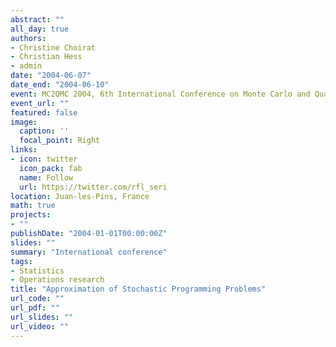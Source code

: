 ```yaml
---
abstract: ""
all_day: true
authors:
- Christine Choirat
- Christian Hess
- admin
date: "2004-06-07"
date_end: "2004-06-10"
event: MC2QMC 2004, 6th International Conference on Monte Carlo and Quasi Monte Carlo Methods in Scientific Computing, 2nd International Conference on Monte Carlo and Probabilistic Methods for Partial Differential Equations
event_url: ""
featured: false
image:
  caption: ''
  focal_point: Right
links:
- icon: twitter
  icon_pack: fab
  name: Follow
  url: https://twitter.com/rfl_seri
location: Juan-les-Pins, France
math: true
projects:
- ""
publishDate: "2004-01-01T00:00:00Z"
slides: ""
summary: "International conference"
tags:
- Statistics
- Operations research
title: "Approximation of Stochastic Programming Problems"
url_code: ""
url_pdf: ""
url_slides: ""
url_video: ""
---
```

